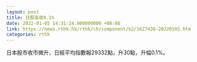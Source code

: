 ```yaml
---
layout: post
title: 日股高收0.1%
date: 2022-01-05 14:31:24.000000000 +08:00
link: https://news.rthk.hk/rthk/ch/component/k2/1627438-20220105.htm
categories: rthk
---
```


日本股市收市微升，日經平均指數報29332點，升30點，升幅0.1%。
